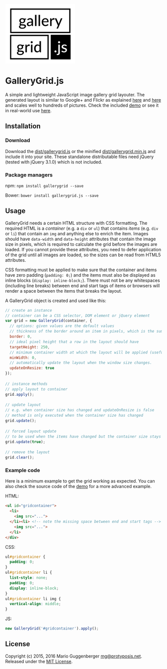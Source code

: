 <img src="./logo.png" width="225" height="190" align="center" alt="GalleryGrid.js logo"/>

# GalleryGrid.js

A simple and lightweight JavaScript image gallery grid layouter. The generated layout is similar to Google+ and Flickr as explained [here](http://blog.vjeux.com/2012/image/image-layout-algorithm-google-plus.html) and [here](http://code.flickr.net/2015/03/24/much-photos/) and scales well to hundreds of pictures. Check the included [demo](./demo.html) or see it in real-world use [here](https://www.lais-foto.at/pictures).

## Installation

### Download

Download the [dist/gallerygrid.js](./dist/gallerygrid.js) or the minified [dist/gallerygrid.min.js](./dist/gallerygrid.min.js) and include it into your site. These standalone distributable files need jQuery (tested with jQuery 3.1.0) which is not included.

### Package managers

npm: `npm install gallerygrid --save`

Bower: `bower install gallerygrid.js --save`

## Usage

GalleryGrid needs a certain HTML structure with CSS formatting. The required HTML is a *container* (e.g. a `div` or `ul`) that contains *items* (e.g. `div` or `li`) that contain an `img` and anything else to enrich the item. Images should have `data-width` and `data-height` attributes that contain the image size in pixels, which is required to calculate the grid before the images are loaded. If you cannot provide these attributes, you need to defer application of the grid until all images are loaded, so the sizes can be read from HTML5 attributes.

CSS formatting must be applied to make sure that the container and items have zero padding (`padding: 0;`) and the items must also be displayed as inline blocks (`display: inline-block;`). There must not be any whitespaces (including line breaks) between end and start tags of items or browsers will render a space between the items that breaks the layout.

A GalleryGrid object is created and used like this:

``` js
// create an instance
// container can be a CSS selector, DOM element or jQuery element
var grid = new GalleryGrid(container, {
  // options: given values are the default values
  // thickness of the border around an item in pixels, which is the sum of css margin and border properties
  border: 0,
  // ideal pixel height that a row in the layout should have
  targetHeight: 250,
  // minimum container width at which the layout will be applied (useful to apply a responsive alternative layout [e.g. pure CSS] to extremely small screen sizes)
  minWidth: 0,
  // automatically update the layout when the window size changes.
  updateOnResize: true
});

// instance methods
// apply layout to container
grid.apply();

// update layout
// e.g. when container size has changed and updateOnResize is false
// method is only executed when the container size has changed
grid.update();

// forced layout update
// to be used when the items have changed but the container size stays the same (e.g. when new items are added dynamically)
grid.update(true);

// remove the layout
grid.clear();
```

### Example code

Here is a minimum example to get the grid working as expected. You can also check the source code of the [demo](./demo.html) for a more advanced example.

HTML:
``` html
<ul id="gridcontainer">
  <li>
    <img src="...">
  </li><li> <!-- note the missing space between end and start tags -->
    <img src="...">
  </li>
</div>
```

CSS:
``` css
ul#gridcontainer {
  padding: 0;
}
ul#gridcontainer li {
  list-style: none;
  padding: 0;
  display: inline-block;
}
ul#gridcontainer li img {
  vertical-align: middle;
}
```

JS:
``` js
new GalleryGrid('#gridcontainer').apply();
```

## License

Copyright (c) 2015, 2016 Mario Guggenberger <mg@protyposis.net>. Released under the [MIT License](https://opensource.org/licenses/MIT).

